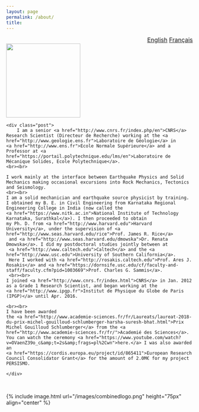 ```yaml
---
layout: page
permalink: /about/
title: 
---
```


<div id="watchbtn" style="text-align:right;font-size:12pt">
   <a href="{{site.baseurl}}/about/" style="font-size:100%">English</a>
   <a href="{{site.baseurl}}/about-fr/" style="font-size:100%">Français</a>
</div>


<div class="harsha">
	<div class="member">
		<img src="{{ base }}/images/harsha2.jpg" width="200px">
	<div class="harshaweb">
		<a href="http://scholar.google.com/citations?user=ZHskR34AAAAJ&hl=en&oi=ao"><i class="ai ai-google-scholar-square ai-4x"></i></a>
		<a href="https://orcid.org/0000-0003-0361-1854"><i class="ai ai-orcid-square ai-4x"></i></a>
		<a href="{{site.baseurl}}/files/CV/CurriculumVitae.pdf"><i class="ai ai-cv-square ai-4x"></i></a>
	</div>
</div>
	
	<div class="post">
		I am a senior <a href="http://www.cnrs.fr/index.php/en">CNRS</a> Research Scientist (Directeur de Recherche) working at the <a href="http://www.geologie.ens.fr">Laboratoire de Géologie</a> in 
	<a href="http://www.ens.fr">Ecole Normale Supérieure</a> and a Professor at <a href="https://portail.polytechnique.edu/lms/en">Laboratoire de Mécanique Solides, Ecole Polytechnique</a>.
	<br><br>
	
	I work mainly at the interface between Earthquake Physics and Solid Mechanics making occasional excursions into Rock Mechanics, Tectonics and Seismology. 
	<br><br>
	I am a solid mechanician and earthquake source physicist by training. I obtained my B. E. in Civil Engineering from Karnataka Regional Engineering College in India (now called the 
	<a href="https://www.nitk.ac.in">National Institute of Technology Karnataka, Surathkal</a>). I then proceeded to obtain 
	my Ph. D. from <a href="http://www.harvard.edu">Harvard University</a>, under the supervision of <a href="http://www.seas.harvard.edu/rice">Prof. James R. Rice</a>
	 and <a href="http://www.seas.harvard.edu/dmowska">Dr. Renata Dmowska</a>. I did my postdoctoral studies jointly between at 
	 <a href="http://www.caltech.edu">Caltech</a> and the <a href="http://www.usc.edu">University of Southern California</a>. 
	 Here I worked with <a href="http://rosakis.caltech.edu">Prof. Ares J. Rosakis</a> and <a href="https://dornsife.usc.edu/cf/faculty-and-staff/faculty.cfm?pid=1003669">Prof. Charles G. Sammis</a>.
	 <br><br>
	I joined <a href="http://www.cnrs.fr/index.html">CNRS</a> in Jan. 2012 as a Grade 1 Research Scientist, and began working at the 
	<a href="http://www.ipgp.fr">Institut de Physique du Globe de Paris (IPGP)</a> until Apr. 2016. 
	
	<br><br>
	I have been awarded 
	the <a href="http://www.academie-sciences.fr/fr/Laureats/laureat-2018-du-prix-michel-gouilloud-schlumberger-harsha-suresh-bhat.html">Prix Michel Gouilloud Schlumberger</a> from the <a href="http://www.academie-sciences.fr/fr/">Academié des Sciences</a>. 
	You can watch the ceremony <a href="https://www.youtube.com/watch?v=OVaenZ39o_c&amp;t=2s&amp;frags=pl%2Cwn">here.</a> I was also awarded an 
	<a href="https://cordis.europa.eu/project/id/865411">European Research Council Consolidator Grant</a> for the amount of 2.0M€ for my project PERSISMO.
	
	</div>
	
</div>	

<br>

{% include image.html url="/images/combinedlogo.png" height="75px" align="center" %}
